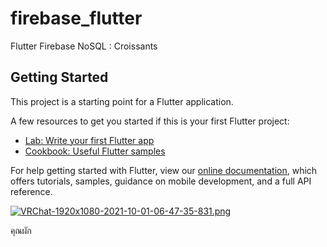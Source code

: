 # firebase_flutter

Flutter Firebase NoSQL : Croissants

## Getting Started

This project is a starting point for a Flutter application.

A few resources to get you started if this is your first Flutter project:

- [Lab: Write your first Flutter app](https://flutter.dev/docs/get-started/codelab)
- [Cookbook: Useful Flutter samples](https://flutter.dev/docs/cookbook)

For help getting started with Flutter, view our
[online documentation](https://flutter.dev/docs), which offers tutorials,
samples, guidance on mobile development, and a full API reference.

[![VRChat-1920x1080-2021-10-01-06-47-35-831.png](https://i.postimg.cc/sxPNqw68/VRChat-1920x1080-2021-10-01-06-47-35-831.png)](https://postimg.cc/K3zfgryr)

คุณผัก